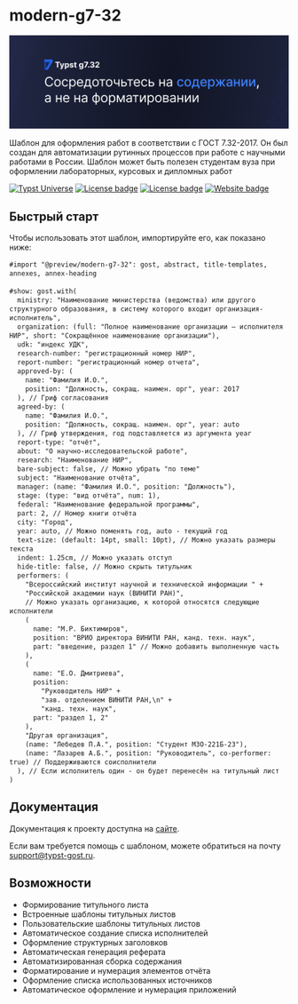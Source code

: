 # modern-g7-32

![header](assets/header.png)

Шаблон для оформления работ в соответствии с ГОСТ 7.32-2017. Он был создан для автоматизации рутинных процессов при работе с научными работами в России. Шаблон может быть полезен студентам вуза при оформлении лабораторных, курсовых и дипломных работ

<a href="https://typst.app/universe/package/modern-g7-32">![Typst Universe](https://img.shields.io/badge/dynamic/xml?url=https://typst.app/universe/package/modern-g7-32&query=/html/body/div/main/div[2]/aside/section[2]/dl/dd[3]&logo=typst&label=universe)</a>
<a href="https://github.com/typst-g7-32/modern-g7-32/actions"><img src="https://github.com/typst-g7-32/modern-g7-32/actions/workflows/ci.yml/badge.svg" alt="License badge"></a>
<a href="https://github.com/typst-g7-32/modern-g7-32/blob/main/LICENSE"><img src="https://img.shields.io/github/license/typst-g7-32/modern-g7-32" alt="License badge"></a>
<a href="https://typst-gost.ru"><img src="https://img.shields.io/website?url=https%3A%2F%2Ftypst-gost.ru" alt="Website badge"></a>

## Быстрый старт
Чтобы использовать этот шаблон, импортируйте его, как показано ниже:
```typst
#import "@preview/modern-g7-32": gost, abstract, title-templates, annexes, annex-heading

#show: gost.with(
  ministry: "Наименование министерства (ведомства) или другого структурного образования, в систему которого входит организация-исполнитель",
  organization: (full: "Полное наименование организации — исполнителя НИР", short: "Сокращённое наименование организации"),
  udk: "индекс УДК",
  research-number: "регистрационный номер НИР",
  report-number: "регистрационный номер отчета",
  approved-by: (
    name: "Фамилия И.О.", 
    position: "Должность, сокращ. наимен. орг", year: 2017
  ), // Гриф согласования
  agreed-by: (
    name: "Фамилия И.О.", 
    position: "Должность, сокращ. наимен. орг", year: auto
  ), // Гриф утверждения, год подставляется из аргумента year
  report-type: "отчёт",
  about: "О научно-исследовательской работе",
  research: "Наименование НИР",
  bare-subject: false, // Можно убрать "по теме"
  subject: "Наименование отчёта",
  manager: (name: "Фамилия И.О.", position: "Должность"),
  stage: (type: "вид отчёта", num: 1),
  federal: "Наименование федеральной программы",
  part: 2, // Номер книги отчёта
  city: "Город",
  year: auto, // Можно поменять год, auto - текущий год
  text-size: (default: 14pt, small: 10pt), // Можно указать размеры текста
  indent: 1.25cm, // Можно указать отступ
  hide-title: false, // Можно скрыть титульник
  performers: (
    "Всероссийский институт научной и технической информации " +
    "Российской академии наук (ВИНИТИ РАН)",
    // Можно указать организацию, к которой относятся следующие исполнители
    (
      name: "М.Р. Биктимиров", 
      position: "ВРИО директора ВИНИТИ РАН, канд. техн. наук",
      part: "введение, раздел 1" // Можно добавить выполненную часть
    ),
    (
      name: "Е.О. Дмитриева", 
      position: 
        "Руководитель НИР" +
        "зав. отделением ВИНИТИ РАН,\n" +
        "канд. техн. наук",
      part: "раздел 1, 2"
    ),
    "Другая организация",
    (name: "Лебедев П.А.", position: "Студент М3О-221Б-23"),
    (name: "Лазарев А.Б.", position: "Руководитель", co-performer: true) // Поддерживаются соисполнители
  ), // Если исполнитель один - он будет перенесён на титульный лист
)
```

## Документация
Документация к проекту доступна на [сайте](https://typst-gost.ru/docs).

Если вам требуется помощь с шаблоном, можете обратиться на почту support@typst-gost.ru.

## Возможности
* Формирование титульного листа
* Встроенные шаблоны титульных листов
* Пользовательские шаблоны титульных листов
* Автоматическое создание списка исполнителей
* Оформление структурных заголовков
* Автоматическая генерация реферата
* Автоматизированная сборка содержания
* Форматирование и нумерация элементов отчёта
* Оформление списка использованных источников
* Автоматическое оформление и нумерация приложений